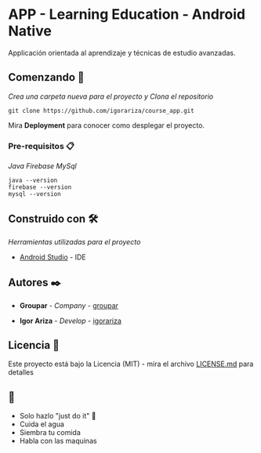 # APP - Learning Education - Android Native

Applicación orientada al aprendizaje y técnicas de estudio avanzadas.

## Comenzando 🚀

_Crea una carpeta nueva para el proyecto y Clona el repositorio_

```
git clone https://github.com/igorariza/course_app.git
```

Mira **Deployment** para conocer como desplegar el proyecto.


### Pre-requisitos 📋

_Java_
_Firebase_
_MySql_

```
java --version
firebase --version
mysql --version
```

## Construido con 🛠️

_Herramientas utilizadas para el proyecto_

* [Android Studio](https://developer.android.com/studio) - IDE


## Autores ✒️

* **Groupar**   - *Company* - [groupar](https://github.com/groupargit)

* **Igor Ariza** - *Develop* - [igorariza](https://github.com/igorariza)


## Licencia 📄

Este proyecto está bajo la Licencia (MIT) - mira el archivo [LICENSE.md](LICENSE.md) para detalles

##  🎁

* Solo hazlo "just do it" 📢
* Cuida el agua
* Siembra tu comida
* Habla con las maquinas

